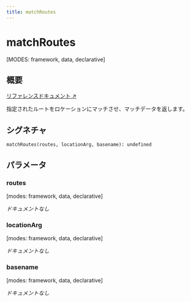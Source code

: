 ```yaml
---
title: matchRoutes
---
```


# matchRoutes

[MODES: framework, data, declarative]

## 概要

[リファレンスドキュメント ↗](https://api.reactrouter.com/v7/functions/react_router.matchRoutes.html)

指定されたルートをロケーションにマッチさせ、マッチデータを返します。

## シグネチャ

```tsx
matchRoutes(routes, locationArg, basename): undefined
```

## パラメータ

### routes

[modes: framework, data, declarative]

_ドキュメントなし_

### locationArg

[modes: framework, data, declarative]

_ドキュメントなし_

### basename

[modes: framework, data, declarative]

_ドキュメントなし_

